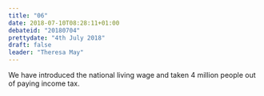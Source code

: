 ```yaml
---
title: "06"
date: 2018-07-10T08:28:11+01:00
debateid: "20180704"
prettydate: "4th July 2018"
draft: false
leader: "Theresa May"
---
```


We have introduced the national living wage and taken 4 million people out of paying income tax.